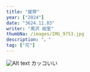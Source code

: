 ```yaml
---
title: "疲弊"
year: ["2024"]
date: "3624.11.03"
writer: "黒沢 絵里"
thumbNa: /images/IMG_9753.jpg
description: "。"
tag: ["花"]
---
```




![Alt text](/images/IMG_9785.jpg)
カッコいい



                          
<!--

![Alt text](/images/IMG_9811.jpg)



![Alt text](/images/IMG_9790.jpg)

![Alt text](/images/IMG_9757.jpg)

「コメントなんでしてくれないんですか」「だったら実装してくださいよ」

![Alt text](/images/023-2.jpg)

ヘッダーからコメントしてください。本日もお疲れ様です。-->